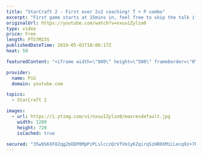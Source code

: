```yaml
---
title: "StarCraft 2 - First ever 2v2 coaching! T + P combo"
excerpt: "First game starts at 15mins in, feel free to skip the talk if you are not interested. There was another 30 mins of talk before that i decided to not release.  This is pretty much experimental content at this point. haha  Like the content? Then consider to leave a thumbs up and subscribe! ;) Videos don’t"
originalUrl: https://youtube.com/watch?v=nxuu1Zylzo0
type: video
price: Free
length: PT57M23S
publishedDateTime: 2019-05-01T18:06:17Z
heat: 50

featuredContent: "<iframe width=\"800\" height=\"500\" frameborder=\"0\" src=\"https://www.youtube.com/embed/nxuu1Zylzo0\" allow=\"accelerometer; autoplay; encrypted-media; gyroscope; picture-in-picture\" allowfullscreen></iframe>"

provider:
  name: PiG
  domain: youtube.com

topics:
  - StarCraft 2

images:
  - url: https://i.ytimg.com/vi/nxuu1Zylzo0/maxresdefault.jpg
    width: 1280
    height: 720
    isCached: true

secured: "35w9SKXF82qg2bODP0MpPzPLslcczQrVfVm1yKZqirqSzHR0XMiLLecq9z+7PouaROFkAChdpurWzHy5LJiCdWg43ImEbW4qpaTBvOCp5n+y/PLP2WRtbm3ehaeVdKJzZME1UWGiTaUNv0wAfz/38ump+UUT8adoJ5lwMWmei4q1Vry1CkN+2wAk3/0fdMlTnBCCNgBHerF6MjokX4m8e1eHi226cFUG3CAu1TNKi25cr/aBuN4sH/JINr14cj/OFGhp6l2Hyj1FfL495IooHUjk/2bBp050Tjwi5mmhGR42NXGj8pyOyVUHJXek5di6IKcz25SIf/tWzdLC6S3o5PP7P9NHRwtzmHxN/9xFTsPgFYJiX+1PCK6RnlsfDgjeWrOTJg6gNyIBGC8ZDf9JVQ21nLLOw9GyT1AGQtmj9Gs=;HysB8ZJuw3ssQLnzgOXSRQ=="
---
```


